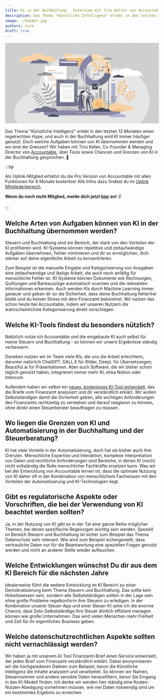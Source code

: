 ```yaml
---
title: KI in der Buchhaltung - Interview mit Tino Keller von Accountable
description: Das Thema "Künstliche Intelligenz" erlebt in den letzten 12 Monaten einen regelrechten Hype, und auch in der Buchhaltung wird KI immer häufiger genutzt. Doch welche Aufgaben können von KI übernommen werden und wo sind die Grenzen?
image: ./header.jpg
authors: nick
draft: true
---
```


![](header.jpg)

Das Thema "Künstliche Intelligenz" erlebt in den letzten 12 Monaten einen regelrechten Hype, und auch in der Buchhaltung wird KI immer häufiger genutzt. Doch welche Aufgaben können von KI übernommen werden und wo sind die Grenzen? Wir haben mit Tino Keller, Co-Founder & Managing Director von [Accountable](https://www.accountable.de/), über Tools sowie Chancen und Grenzen von KI in der Buchhaltung gesprochen. 🤖

:::tip

Als Uplink-Mitglied erhältst du die Pro Version von Accountable mit allen Funktionen für 6 Monate kostenlos! Alle Infos dazu findest du im [Uplink Mitgliederbereich](https://my.uplink.tech/partners/).

**Wenn du noch nicht Mitglied, melde dich jetzt [hier](https://uplink.tech/freelancers) an!** ✌️

:::

## Welche Arten von Aufgaben können von KI in der Buchhaltung übernommen werden?

Steuern und Buchhaltung sind ein Bereich, der stark von den Vorteilen der KI profitieren wird. KI-Systeme können repetitive und zeitaufwändige Aufgaben übernehmen, Fehler minimieren und dir so ermöglichen, dich stärker auf deine eigentliche Arbeit zu konzentrieren.

Zum Beispiel ist die manuelle Eingabe und Kategorisierung von Ausgaben eine zeitaufwendige und lästige Arbeit, die auch noch anfällig für menschliche Fehler ist. KI-Systeme können Dokumente wie Rechnungen, Quittungen und Bankauszüge automatisch scannen und die relevanten Informationen erkennen. Auch werden KIs durch Machine Learning immer genauer und geben dir so die Sicherheit, dass deine Buchhaltung fehlerfrei bleibt und du keinen Stress mit dem Finanzamt bekommst. Wir nutzen das schon heute bei Accountable, indem wir unseren Nutzern die wahrscheinlichste Kategorisierung direkt vorschlagen.

## Welche KI-Tools findest du besonders nützlich?

Natürlich nutze ich Accountable und die eingebaute KI auch selbst für meine Steuern und Buchhaltung - so können wir unsere Ergebnisse ständig verbessern.

Daneben nutzen wir im Team viele KIs, die uns die Arbeit erleichtern, darunter natürlich ChatGPT, DALL.E für Bilder, DeepL für Übersetzungen, Beautiful.ai für Präsentationen. Aber auch Software, die wir bisher schon täglich genutzt haben, integrieren immer mehr KI, etwa Notion oder Intercom.

Außerdem haben wir selbst ein [neues, kostenloses KI-Tool entwickelt](https://www.finanzamt-brief.de/), das die Briefe vom Finanzamt analysiert und dir verständlich erklärt. Wir wollen Selbstständigen damit die Sicherheit geben, alle wichtigen Anforderungen des Finanzamts rechtzeitig zu verstehen und darauf reagieren zu können, ohne direkt einen Steuerberater beauftragen zu müssen.

## Wo liegen die Grenzen von KI und Automatisierung in der Buchhaltung und der Steuerberatung?

KI hat viele Vorteile in der Automatisierung, doch hat sie bisher auch ihre Grenzen. Menschliche Expertise und Interaktion, komplexe Interpretation von Daten und rechtliche Anforderungen sind Bereiche, in denen KI (noch) nicht vollständig die Rolle menschlicher Fachkräfte ersetzen kann. Was wir bei der Entwicklung von Accountable lernen ist, dass die optimale Nutzung von KI daher oft in der Kombination von menschlichem Fachwissen mit den Vorteilen der Automatisierung und KI-Technologien liegt.

## Gibt es regulatorische Aspekte oder Vorschriften, die bei der Verwendung von KI beachtet werden sollten?

Ja, in der Nutzung von KI gibt es in der Tat eine ganze Reihe möglicher Themen, bei denen spezifische Regelungen wichtig sein werden. Speziell im Bereich Steuern und Buchhaltung ist sicher zum Beispiel das Thema Datenschutz sehr relevant. Wie wird zum Beispiel sichergestellt, dass vertrauliche Daten nur für die Beantwortung eine speziellen Fragen genutzt werden und nicht an anderer Stelle wieder auftauchen.

## Welche Entwicklungen wünschst Du dir aus dem KI Bereich für die nächsten Jahre

Idealerweise führt die weitere Entwicklung im KI Bereich zu einer Demokratisierung beim Thema Steuern und Buchhaltung. Das sollte kein Hoheitswissen sein, sondern alle Selbstständigen sollten in der Lage sein ohne große Probleme regelkonform ihre Steuern zu erledigen. In der Kombination unserer Steuer-App und einer Steuer-KI sehe ich die enorme Chance, dass Solo-Selbstständige ihre Steuer ähnlich effizient managen können wie große Unternehmen. Das wird vielen Menschen mehr Freiheit und Zeit für ihr eigentliches Business geben.

## Welche datenschutzrechtlichen Aspekte sollten nicht vernachlässigt werden?

Wir haben ja mit unserem AI Tool Finanzamt-Brief einen Service entwickelt, der jeden Brief vom Finanzamt verständlich erklärt. Dabei anonymisieren wir die hochgeladenen Dateien zum Beispiel, bevor die Künstliche Intelligenz die Inhalte analysiert und verarbeitet. So können wir Namen, Steuernummer und andere sensible Daten herausfiltern, bevor Sie Eingang in das KI-Modell finden. Ich denke wir werden hier ständig eine Kosten-Nutzen-Abwägung vornehmen müssen, wie viel Daten notwendig sind um ein bestimmtes Ergebnis zu erreichen.
